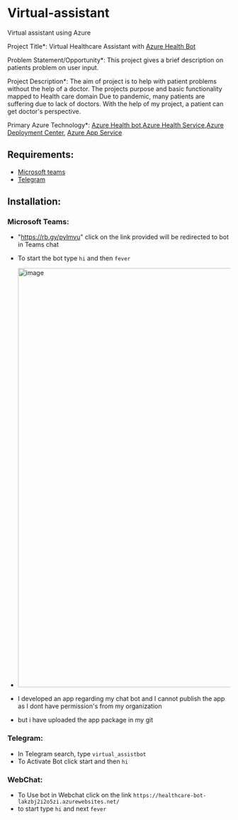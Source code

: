# Virtual-assistant
Virtual assistant using Azure

Project Title*: Virtual Healthcare Assistant with [Azure Health Bot](https://docs.microsoft.com/en-us/azure/health-bot/overview)

Problem Statement/Opportunity*: This project gives a brief description on patients problem on user input.

Project Description*: The aim of project is to help with patient problems without the help of a doctor.
The projects purpose and basic functionality mapped to Health care domain
Due to pandemic, many patients are suffering due to lack of doctors. With the help of my project, a patient can get doctor's perspective.

Primary Azure Technology*: [Azure Health bot](https://azure.microsoft.com/en-us/services/bot-services/health-bot/#overview),[Azure Health Service](https://azure.microsoft.com/en-in/features/service-health/),[Azure Deployment Center](https://docs.microsoft.com/en-us/azure/app-service/deploy-continuous-deployment?tabs=github), [Azure App Service](https://azure.microsoft.com/en-in/services/app-service/)

## Requirements:
- [Microsoft teams](https://www.microsoft.com/en-in/microsoft-teams/download-app)
- [Telegram](https://web.telegram.org/k/)

## Installation:

### Microsoft Teams:

 - "https://rb.gy/pylmvu" click on the link provided will be redirected to bot in Teams chat
 - To start the bot type `hi` and then `fever` 

 - <img width="948" alt="image" src="https://user-images.githubusercontent.com/87539405/151712513-f8d83786-2b0a-4751-8fcc-e7e9339231bc.png">
 - I developed an app regarding my chat bot and I cannot publish the app as I dont have permission's from my organization 
 - but i have uploaded the app package in my git
 
 ### Telegram:
 
 - In Telegram search, type `virtual_assistbot`
 - To Activate Bot click start and then `hi`
 
 ### WebChat:
 - To Use bot in Webchat click on the link `https://healthcare-bot-lakzbj2i2o5zi.azurewebsites.net/`
 - to start type `hi` and next `fever`
